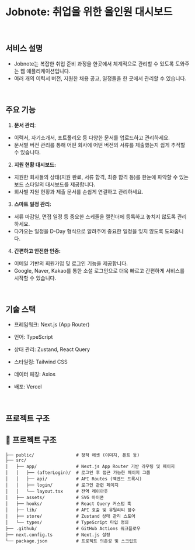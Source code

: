 # Jobnote: 취업을 위한 올인원 대시보드
<br />

## 서비스 설명
- Jobnote는 복잡한 취업 준비 과정을 한곳에서 체계적으로 관리할 수 있도록 도와주는 웹 애플리케이션입니다. 
- 여러 개의 이력서 버전, 지원한 채용 공고, 일정들을 한 곳에서 관리할 수 있습니다.

<br/>

## 주요 기능
1. **문서 관리**:
- 이력서, 자기소개서, 포트폴리오 등 다양한 문서를 업로드하고 관리하세요.
- 문서별 버전 관리를 통해 어떤 회사에 어떤 버전의 서류를 제출했는지 쉽게 추적할 수 있습니다.

2. **지원 현황 대시보드:**
- 지원한 회사들의 상태(지원 완료, 서류 합격, 최종 합격 등)를 한눈에 파악할 수 있는 보드 스타일의 대시보드를 제공합니다.
- 회사별 지원 현황과 제출 문서를 손쉽게 연결하고 관리하세요.

3. **스마트 일정 관리:**
- 서류 마감일, 면접 일정 등 중요한 스케줄을 캘린더에 등록하고 놓치지 않도록 관리하세요.
- 다가오는 일정을 D-Day 형식으로 알려주어 중요한 일정을 잊지 않도록 도와줍니다.

4. **간편하고 안전한 인증:**
- 이메일 기반의 회원가입 및 로그인 기능을 제공합니다.
- Google, Naver, Kakao를 통한 소셜 로그인으로 더욱 빠르고 간편하게 서비스를 시작할 수 있습니다.

<br/>

## 기술 스택
- 프레임워크: Next.js (App Router)

- 언어: TypeScript

- 상태 관리: Zustand, React Query

- 스타일링: Tailwind CSS

- 데이터 페칭: Axios

- 배포: Vercel

<br/>

## 프로젝트 구조
## 📂 프로젝트 구조

```
├── public/                # 정적 에셋 (이미지, 폰트 등)
├── src/
│   ├── app/               # Next.js App Router 기반 라우팅 및 페이지
│   │   ├── (afterLogin)/  # 로그인 후 접근 가능한 페이지 그룹
│   │   ├── api/           # API Routes (백엔드 프록시)
│   │   ├── login/         # 로그인 관련 페이지
│   │   └── layout.tsx     # 전역 레이아웃
│   ├── assets/            # SVG 아이콘
│   ├── hooks/             # React Query 커스텀 훅
│   ├── lib/               # API 호출 및 유틸리티 함수
│   ├── store/             # Zustand 상태 관리 스토어
│   └── types/             # TypeScript 타입 정의
├── .github/               # GitHub Actions 워크플로우
├── next.config.ts         # Next.js 설정
└── package.json           # 프로젝트 의존성 및 스크립트
```
